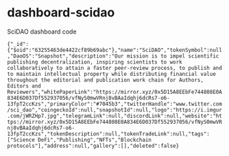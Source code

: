 # dashboard-scidao
SciDAO dashboard code

```{"_id":{"$oid":"63255463de4422cf89b69abc"},"name":"SciDAO","tokenSymbol":null,"DaoOS":"Snapshot","description":"Our mission is to impel scientific publishing decentralization, inspiring scientists to work collaboratively to attain a faster peer-review process, to publish and to maintain intellectual property while distributing financial value throughout the editorial and publication work chain for Authors, Editors and Reviewers","whitePaperLink":"https://mirror.xyz/0x5D15A8EEbFe744808E0A834E6D037Df552937056/vfNyS0mwVRnj8vBAaIdqhj6dcRs7-o6-13fpT2ccKzs","primaryColor":"#7045b3","twitterHandle":"www.twitter.com/sci_dao","coingeckoId":null,"snapshotId":null,"logo":"https://i.imgur.com/jWRZHp7.jpg","telegramLink":null,"discordLink":null,"website":"https://mirror.xyz/0x5D15A8EEbFe744808E0A834E6D037Df552937056/vfNyS0mwVRnj8vBAaIdqhj6dcRs7-o6-13fpT2ccKzs","tokenDescription":null,"tokenTradeLink":null,"tags":["Science DeFi","Publishing","NFTs","Blockchain protocols"],"address":null,"gallery":[],"deleted":false}```
